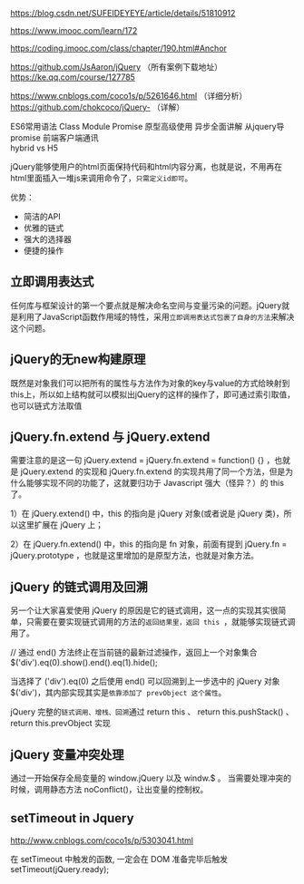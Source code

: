 https://blog.csdn.net/SUFEIDEYEYE/article/details/51810912

https://www.imooc.com/learn/172

https://coding.imooc.com/class/chapter/190.html#Anchor

https://github.com/JsAaron/jQuery  （所有案例下载地址）
https://ke.qq.com/course/127785

https://www.cnblogs.com/coco1s/p/5261646.html （详细分析）
https://github.com/chokcoco/jQuery- （详解）

ES6常用语法  Class Module Promise
原型高级使用
异步全面讲解  从jquery导promise
前端客户端通讯  
hybrid vs H5

jQuery能够使用户的html页面保持代码和html内容分离，也就是说，不用再在html里面插入一堆js来调用命令了，`只需定义id即可`。

优势：
- 简洁的API
- 优雅的链式
- 强大的选择器
- 便捷的操作

## 立即调用表达式
任何库与框架设计的第一个要点就是解决命名空间与变量污染的问题。jQuery就是利用了JavaScript函数作用域的特性，采用`立即调用表达式包裹了自身的方法`来解决这个问题。

## jQuery的无new构建原理
既然是对象我们可以把所有的属性与方法作为对象的key与value的方式给映射到this上，所以如上结构就可以模拟出jQuery的这样的操作了，即可通过索引取值，也可以链式方法取值


## jQuery.fn.extend 与 jQuery.extend

需要注意的是这一句 jQuery.extend = jQuery.fn.extend = function() {} ，也就是 jQuery.extend 的实现和 jQuery.fn.extend 的实现共用了同一个方法，但是为什么能够实现不同的功能了，这就要归功于 Javascript 强大（怪异？）的 this 了。

1）在 jQuery.extend() 中，this 的指向是 jQuery 对象(或者说是 jQuery 类)，所以这里扩展在 jQuery 上；

2）在 jQuery.fn.extend() 中，this 的指向是 fn 对象，前面有提到 jQuery.fn = jQuery.prototype ，也就是这里增加的是原型方法，也就是对象方法。

## jQuery 的链式调用及回溯
另一个让大家喜爱使用 jQuery 的原因是它的链式调用，这一点的实现其实很简单，只需要在要实现链式调用的方法的`返回结果里，返回 this `，就能够实现链式调用了。

// 通过 end() 方法终止在当前链的最新过滤操作，返回上一个对象集合
$('div').eq(0).show().end().eq(1).hide();

当选择了 ('div').eq(0) 之后使用 end() 可以回溯到上一步选中的 jQuery 对象 $('div')，其内部实现其实是`依靠添加了 prevObject 这个属性`。

jQuery 完整的`链式调用、增栈、回溯`通过 return this 、 return this.pushStack() 、return this.prevObject 实现

## jQuery 变量冲突处理
通过一开始保存全局变量的 window.jQuery 以及 windw.$ 。
当需要处理冲突的时候，调用静态方法 noConflict()，让出变量的控制权。

## setTimeout in Jquery
http://www.cnblogs.com/coco1s/p/5303041.html

在 setTimeout 中触发的函数, 一定会在 DOM 准备完毕后触发
setTimeout(jQuery.ready);